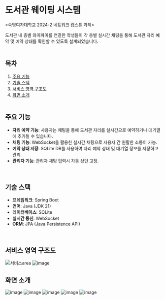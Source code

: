 # 도서관 웨이팅 시스템

<숙명여자대학교 2024-2 네트워크 캡스톤 과제>

도서관 내 층별 와이파이를 연결한 학생들이 각 층별 실시간 채팅을 통해 도서관 자리 예약 및 예약 상태를 확인할 수 있도록 설계되었습니다.
<br><br>

## **목차**
1. [주요 기능](#주요-기능)
2. [기술 스택](#기술-스택)
3. [서비스 영역 구조도](#서비스-영역-구조도)
4. [화면 소개](#화면-소개)
<br><br>


## 주요 기능

- **자리 예약 기능**: 사용자는 채팅을 통해 도서관 자리를 실시간으로 예약하거나 대기열에 추가될 수 있습니다.
- **채팅 기능**: WebSocket을 활용한 실시간 채팅으로 사용자 간 원활한 소통이 가능.
- **예약 상태 저장**: SQLite DB를 사용하여 자리 예약 상태 및 대기열 정보를 저장하고 관리.
- **관리자 기능**: 관리자 채팅 입력시 자동 상단 고정.
<br>

## 기술 스택

- **프레임워크**: Spring Boot
- **언어**: Java (JDK 21)
- **데이터베이스**: SQLite
- **실시간 통신**: WebSocket
- **ORM**: JPA (Java Persistence API)
<br>

## 서비스 영역 구조도
![서비스area](https://github.com/user-attachments/assets/d807a492-bfae-41dc-84e7-0f34f453871f)
![image](https://github.com/user-attachments/assets/1a5dcab2-2dcc-4c23-820b-53787edaa964)
<br>

## 화면 소개
![image](https://github.com/user-attachments/assets/7f9e35e7-93c5-4e49-b634-d16eb9578fd3)
![image](https://github.com/user-attachments/assets/1ac5ed1f-5c2b-49c3-aac0-f6e7a778300d)
![image](https://github.com/user-attachments/assets/8293b565-7645-40b3-8621-0ef907f13acc)
![image](https://github.com/user-attachments/assets/a5c75460-0fda-44a5-84ed-cfd2661d6f0d)
![image](https://github.com/user-attachments/assets/9dfe9257-9173-474e-822e-21f63ef132d2)
